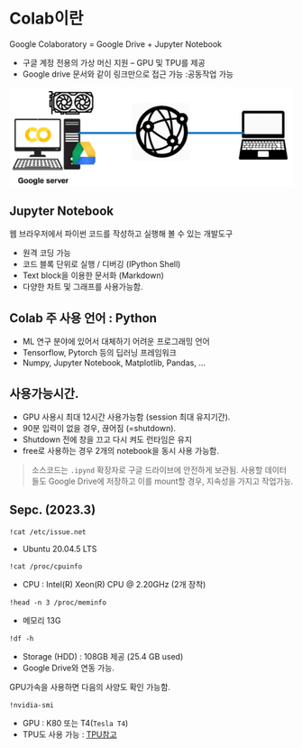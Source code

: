 # Colab이란

Google Colaboratory = Google Drive + Jupyter Notebook

- 구글 계정 전용의 가상 머신 지원 – GPU 및 TPU를 제공
- Google drive 문서와 같이 링크만으로 접근 가능 :공동작업 가능

![](./img/colab_definition.png)

## Jupyter Notebook

웹 브라우저에서 파이썬 코드를 작성하고 실행해 볼 수 있는 개발도구

- 원격 코딩 가능
- 코드 블록 단위로 실행 / 디버깅 (IPython Shell)
- Text block을 이용한 문서화 (Markdown)
- 다양한 차트 및 그래프를 사용가능함.


## Colab 주 사용 언어 : Python

- ML 연구 분야에 있어서 대체하기 어려운 프로그래밍 언어
- Tensorflow, Pytorch 등의 딥러닝 프레임워크
- Numpy, Jupyter Notebook, Matplotlib, Pandas, ...


## 사용가능시간.

- GPU 사용시 최대 12시간 사용가능함 (session 최대 유지기간).
- 90분 입력이 없을 경우, 끊어짐 (=shutdown).
- Shutdown 전에 창을 끄고 다시 켜도 런타임은 유지
- free로 사용하는 경우 2개의 notebook을 동시 사용 가능함.

> 소스코드는 `.ipynd` 확장자로 구글 드라이브에 안전하게 보관됨. 사용할 데이터들도 Google Drive에 저장하고 이를 mount할 경우, 지속성을 가지고 작업가능.

## Sepc. (2023.3)

```
!cat /etc/issue.net
```

- Ubuntu 20.04.5 LTS

```
!cat /proc/cpuinfo
```

- CPU : Intel(R) Xeon(R) CPU @ 2.20GHz (2개 장착)

```
!head -n 3 /proc/meminfo
```

- 메모리 13G


```
!df -h
```

- Storage (HDD) : 108GB 제공 (25.4 GB used)
- Google Drive와 연동 가능.


GPU가속을 사용하면 다음의 사양도 확인 가능함.

```
!nvidia-smi
```

- GPU : K80 또는 T4(`Tesla T4`)  
- TPU도 사용 가능 : [TPU참고](../ch04/ce04_51.md#tensor-processing-unit-tpu)



